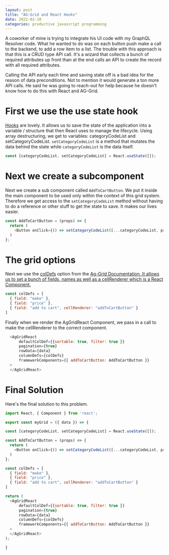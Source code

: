 ```yaml
---
layout: post
title: "AG-Grid and React Hooks"
date: 2022-02-10
categories: productive javascript programming
--- 
```


A coworker of mine is trying to integrate his UI code with my GraphQL Resolver code. What he wanted to do was on each button push make a call to the backend, to add a row item to a list. The trouble with this approach is that this is a CRUD type API call. It's a wizard that collects a bunch of required attributes up front than at the end calls an API to create the record with all required attributes. 

Calling the API early each time and saving state off is a bad idea for the reason of data preconditions. Not to mention it would generate a ton more API calls. He said he was going to reach-out for help because he doesn't know how to do this with React and AG-Grid. 

# First we use the use state hook 

<a href="https://reactjs.org/docs/hooks-intro.html" target="_blank">Hooks</a> are lovely. It allows us to save the state of the application into a variable / structure that then React uses to manage the lifecycle. Using array destructuring, we get to variables: categoryCodeList and setCategoryCodeList. `setCategoryCodeList` is a method that mutates the data behind the state while `categoryCodeList` is the data itself. 

```javascript
const [categoryCodeList, setCategoryCodeList] = React.useState([]); 
```

# Next we create a subcomponent

Next we create a sub component called `AddToCartButton`. We put it inside the main <MyGrid> component to be used only within the context of this grid system. Therefore we get access to the `setCategoryCodeList` method without having to do a reference or other stuff to get the state to save. It makes our lives easier. 

```javascript
const AddToCartButton = (props) => {
  return (
    <Button onClick={() => setCategoryCodeList([...categoryCodeList, props.value])}>Add to cart</Button>
  )
}; 
```

# The grid options

Next we use the <a href="https://www.ag-grid.com/javascript-data-grid/column-definitions/" target="_blank">colDefs</a> option from the <a href="https://blog.ag-grid.com/customising-react-data-grid-with-hooks-and-functions/#cellrenderer" target="_blank">Ag-Grid Documentation. It allows us to set a bunch of fields, names as well as a cellRenderer which is a React Component. 

```javascript
const colDefs = [
  { field: "make" },
  { field: "price" },
  { field: "add to cart", cellRenderer: "addToCartButton" }
]
```

Finally when we render the AgGridReact Component, we pass in a call to make the cellRenderer to the correct component. 

```javascript
  <AgGridReact
      defaultColDef={{sortable: true, filter: true }}
      pagination={true}
      rowData={data}
      columnDefs={colDefs}
      frameworkComponents={{ addToCartButton: AddToCartButton }} 
  >
  </AgGridReact>
```

# Final Solution

Here's the final solution to this problem. 

```javascript
import React, { Component } from 'react';

export const myGrid = ({ data }) => {

const [categoryCodeList, setCategoryCodeList] = React.useState([]); 

const AddToCartButton = (props) => {
  return (
    <Button onClick={() => setCategoryCodeList([...categoryCodeList, props.value])}>Add to cart</Button>
  )
}; 

const colDefs = [
  { field: "make" },
  { field: "price" },
  { field: "add to cart", cellRenderer: "addToCartButton" }
]

return (
  <AgGridReact
      defaultColDef={{sortable: true, filter: true }}
      pagination={true}
      rowData={data}
      columnDefs={colDefs}
      frameworkComponents={{ addToCartButton: AddToCartButton }} 
  >
  </AgGridReact>
);

}
```
